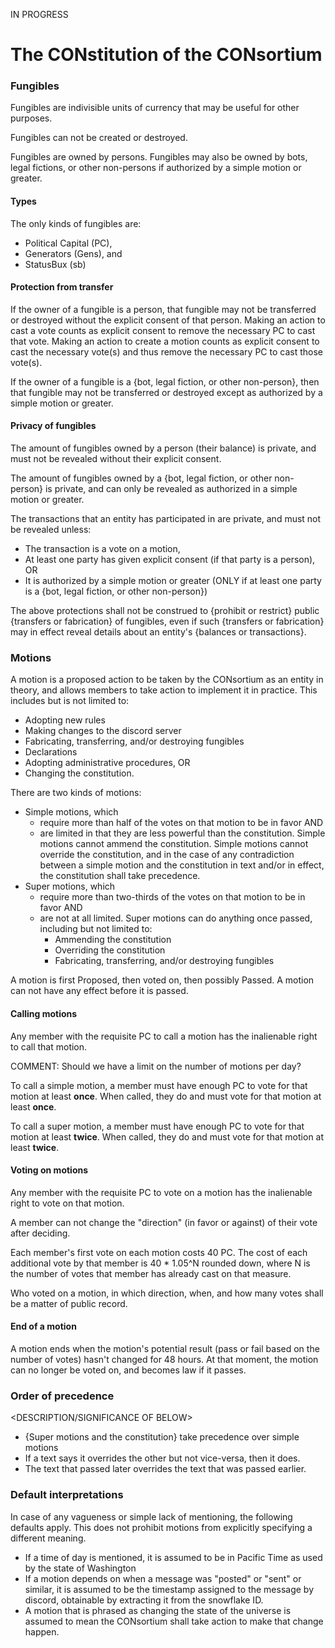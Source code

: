 IN PROGRESS

# The CONstitution of the CONsortium

### Fungibles

Fungibles are indivisible units of currency that may be useful for other purposes.

Fungibles can not be created or destroyed.

Fungibles are owned by persons. Fungibles may also be owned by bots, legal fictions, or other non-persons if authorized by a simple motion or greater.

#### Types

The only kinds of fungibles are:

* Political Capital (PC),
* Generators (Gens), and
* StatusBux (sb)

#### Protection from transfer

If the owner of a fungible is a person, that fungible may not be transferred or destroyed without the explicit consent of that person. Making an action to cast a vote counts as explicit consent to remove the necessary PC to cast that vote. Making an action to create a motion counts as explicit consent to cast the necessary vote(s) and thus remove the necessary PC to cast those vote(s).

If the owner of a fungible is a {bot, legal fiction, or other non-person}, then that fungible may not be transferred or destroyed except as authorized by a simple motion or greater.

#### Privacy of fungibles

The amount of fungibles owned by a person (their balance) is private, and must not be revealed without their explicit consent.

The amount of fungibles owned by a {bot, legal fiction, or other non-person} is private, and can only be revealed as authorized in a simple motion or greater.

The transactions that an entity has participated in are private, and must not be revealed unless:

* The transaction is a vote on a motion,
* At least one party has given explicit consent (if that party is a person), OR
* It is authorized by a simple motion or greater (ONLY if at least one party is a {bot, legal fiction, or other non-person})

The above protections shall not be construed to {prohibit or restrict} public {transfers or fabrication} of fungibles, even if such {transfers or fabrication} may in effect reveal details about an entity's {balances or transactions}.

### Motions

A motion is a proposed action to be taken by the CONsortium as an entity in theory, and allows members to take action to implement it in practice. This includes but is not limited to:

* Adopting new rules
* Making changes to the discord server
* Fabricating, transferring, and/or destroying fungibles
* Declarations
* Adopting administrative procedures, OR
* Changing the constitution.

There are two kinds of motions:

* Simple motions, which 
  * require more than half of the votes on that motion to be in favor AND
  * are limited in that they are less powerful than the constitution. Simple motions cannot ammend the constitution. Simple motions cannot override the constitution, and in the case of any contradiction between a simple motion and the constitution in text and/or in effect, the constitution shall take precedence.
* Super motions, which
  * require more than two-thirds of the votes on that motion to be in favor AND
  * are not at all limited. Super motions can do anything once passed, including but not limited to:
    * Ammending the constitution
    * Overriding the constitution
    * Fabricating, transferring, and/or destroying fungibles

A motion is first Proposed, then voted on, then possibly Passed. A motion can not have any effect before it is passed.

#### Calling motions

Any member with the requisite PC to call a motion has the inalienable right to call that motion.

COMMENT: Should we have a limit on the number of motions per day?

To call a simple motion, a member must have enough PC to vote for that motion at least **once**. When called, they do and must vote for that motion at least **once**.

To call a super motion, a member must have enough PC to vote for that motion at least **twice**. When called, they do and must vote for that motion at least **twice**.

#### Voting on motions

Any member with the requisite PC to vote on a motion has the inalienable right to vote on that motion.

A member can not change the "direction" (in favor or against) of their vote after deciding.

Each member's first vote on each motion costs 40 PC. The cost of each additional vote by that member is 40 * 1.05^N rounded down, where N is the number of votes that member has already cast on that measure.

Who voted on a motion, in which direction, when, and how many votes shall be a matter of public record.

#### End of a motion

A motion ends when the motion's potential result (pass or fail based on the number of votes) hasn't changed for 48 hours. At that moment, the motion can no longer be voted on, and becomes law if it passes.

### Order of precedence

<DESCRIPTION/SIGNIFICANCE OF BELOW>

* {Super motions and the constitution} take precedence over simple motions
* If a text says it overrides the other but not vice-versa, then it does.
* The text that passed later overrides the text that was passed earlier.

### Default interpretations

In case of any vagueness or simple lack of mentioning, the following defaults apply. This does not prohibit motions from explicitly specifying a different meaning.

* If a time of day is mentioned, it is assumed to be in Pacific Time as used by the state of Washington
* If a motion depends on when a message was "posted" or "sent" or similar, it is assumed to be the timestamp assigned to the message by discord, obtainable by extracting it from the snowflake ID.
* A motion that is phrased as changing the state of the universe is assumed to mean the CONsortium shall take action to make that change happen.

